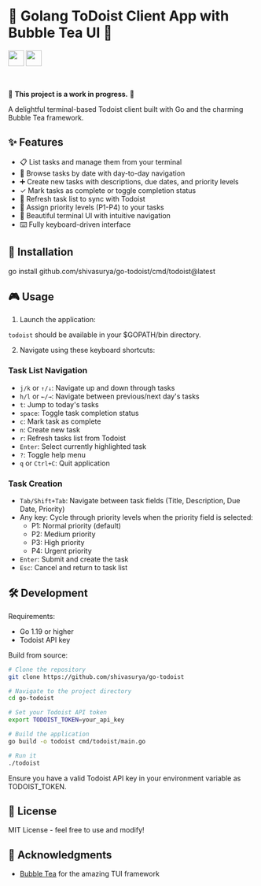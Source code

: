 # 📝 Golang ToDoist Client App with Bubble Tea UI 🫧

<img height="32" width="32" src="https://cdn.simpleicons.org/todoist" /> <img height="32" width="32" src="https://cdn.simpleicons.org/go" />

</br>

🚧 **This project is a work in progress.** 🚧

A delightful terminal-based Todoist client built with Go and the charming Bubble Tea framework.

## ✨ Features

- 📋 List tasks and manage them from your terminal
- 📅 Browse tasks by date with day-to-day navigation
- ➕ Create new tasks with descriptions, due dates, and priority levels
- ✓ Mark tasks as complete or toggle completion status
- 🔄 Refresh task list to sync with Todoist
- 📆 Assign priority levels (P1-P4) to your tasks
- 🎨 Beautiful terminal UI with intuitive navigation
- ⌨️ Fully keyboard-driven interface

## 🚀 Installation

go install github.com/shivasurya/go-todoist/cmd/todoist@latest

## 🎮 Usage

1. Launch the application:

`todoist` should be available in your $GOPATH/bin directory.

2. Navigate using these keyboard shortcuts:

### Task List Navigation
- `j/k` or `↑/↓`: Navigate up and down through tasks
- `h/l` or `←/→`: Navigate between previous/next day's tasks
- `t`: Jump to today's tasks
- `space`: Toggle task completion status
- `c`: Mark task as complete
- `n`: Create new task
- `r`: Refresh tasks list from Todoist
- `Enter`: Select currently highlighted task
- `?`: Toggle help menu
- `q` or `Ctrl+C`: Quit application

### Task Creation
- `Tab/Shift+Tab`: Navigate between task fields (Title, Description, Due Date, Priority)
- Any key: Cycle through priority levels when the priority field is selected:
  - P1: Normal priority (default)
  - P2: Medium priority
  - P3: High priority
  - P4: Urgent priority
- `Enter`: Submit and create the task
- `Esc`: Cancel and return to task list

## 🛠️ Development

Requirements:
- Go 1.19 or higher
- Todoist API key

Build from source:

```bash
# Clone the repository
git clone https://github.com/shivasurya/go-todoist

# Navigate to the project directory
cd go-todoist

# Set your Todoist API token
export TODOIST_TOKEN=your_api_key

# Build the application
go build -o todoist cmd/todoist/main.go

# Run it
./todoist
```

Ensure you have a valid Todoist API key in your environment variable as TODOIST_TOKEN.

## 📄 License

MIT License - feel free to use and modify!

## 🙏 Acknowledgments

- [Bubble Tea](https://github.com/charmbracelet/bubbletea) for the amazing TUI framework